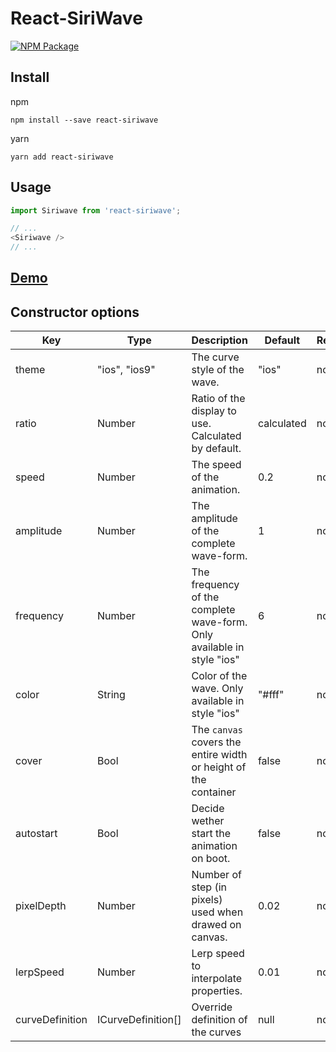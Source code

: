 # React-SiriWave

[![NPM Package](https://img.shields.io/npm/v/react-siriwave.svg)](https://www.npmjs.com/package/react-siriwave)

## Install
npm
```
npm install --save react-siriwave
```
yarn 
```
yarn add react-siriwave
```

## Usage
```javascript
import Siriwave from 'react-siriwave';

// ...
<Siriwave />
// ...

```

## [Demo](https://codesandbox.io/s/quirky-williams-m7ip0)

## Constructor options

| Key        | Type          | Description                                                            | Default    | Required |
| ---------- | ------------- | ---------------------------------------------------------------------- | ---------- | -------- |
| theme      | "ios", "ios9" | The curve style of the wave.                                                 | "ios"      | no       |
| ratio      | Number        | Ratio of the display to use. Calculated by default.                    | calculated | no       |
| speed      | Number        | The speed of the animation.                                            | 0.2        | no       |
| amplitude  | Number        | The amplitude of the complete wave-form.                               | 1          | no       |
| frequency  | Number        | The frequency of the complete wave-form. Only available in style "ios" | 6          | no       |
| color      | String        | Color of the wave. Only available in style "ios"                       | "#fff"     | no       |
| cover      | Bool          | The `canvas` covers the entire width or height of the container        | false      | no       |
| autostart  | Bool          | Decide wether start the animation on boot.                             | false      | no       |
| pixelDepth | Number        | Number of step (in pixels) used when drawed on canvas.                 | 0.02       | no       |
| lerpSpeed  | Number        | Lerp speed to interpolate properties.                                  | 0.01       | no       |
| curveDefinition  | ICurveDefinition[]        | Override definition of the curves                    | null       | no       |